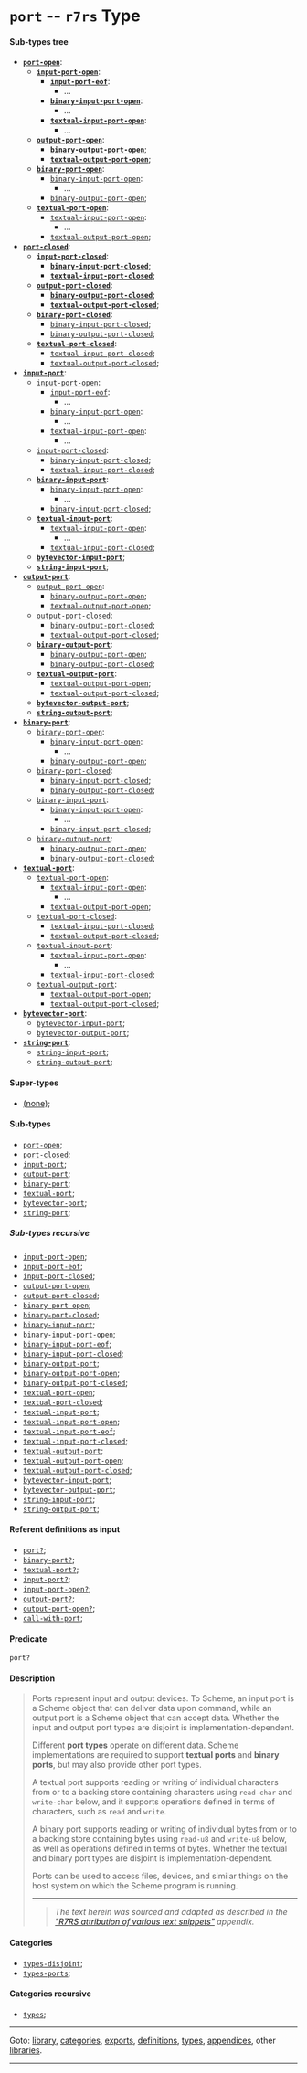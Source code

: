 

<a id='type__r7rs__port'></a>

# `port` -- `r7rs` Type


<a id='type__r7rs__port__sub-types-tree'></a>

#### Sub-types tree

* **[`port-open`](../../r7rs/types/port-open.md#type__r7rs__port-open)**:
  * **[`input-port-open`](../../r7rs/types/input-port-open.md#type__r7rs__input-port-open)**:
    * **[`input-port-eof`](../../r7rs/types/input-port-eof.md#type__r7rs__input-port-eof)**:
      * ...
    * **[`binary-input-port-open`](../../r7rs/types/binary-input-port-open.md#type__r7rs__binary-input-port-open)**:
      * ...
    * **[`textual-input-port-open`](../../r7rs/types/textual-input-port-open.md#type__r7rs__textual-input-port-open)**:
      * ...
  * **[`output-port-open`](../../r7rs/types/output-port-open.md#type__r7rs__output-port-open)**:
    * **[`binary-output-port-open`](../../r7rs/types/binary-output-port-open.md#type__r7rs__binary-output-port-open)**;
    * **[`textual-output-port-open`](../../r7rs/types/textual-output-port-open.md#type__r7rs__textual-output-port-open)**;
  * **[`binary-port-open`](../../r7rs/types/binary-port-open.md#type__r7rs__binary-port-open)**:
    * [`binary-input-port-open`](../../r7rs/types/binary-input-port-open.md#type__r7rs__binary-input-port-open):
      * ...
    * [`binary-output-port-open`](../../r7rs/types/binary-output-port-open.md#type__r7rs__binary-output-port-open);
  * **[`textual-port-open`](../../r7rs/types/textual-port-open.md#type__r7rs__textual-port-open)**:
    * [`textual-input-port-open`](../../r7rs/types/textual-input-port-open.md#type__r7rs__textual-input-port-open):
      * ...
    * [`textual-output-port-open`](../../r7rs/types/textual-output-port-open.md#type__r7rs__textual-output-port-open);
* **[`port-closed`](../../r7rs/types/port-closed.md#type__r7rs__port-closed)**:
  * **[`input-port-closed`](../../r7rs/types/input-port-closed.md#type__r7rs__input-port-closed)**:
    * **[`binary-input-port-closed`](../../r7rs/types/binary-input-port-closed.md#type__r7rs__binary-input-port-closed)**;
    * **[`textual-input-port-closed`](../../r7rs/types/textual-input-port-closed.md#type__r7rs__textual-input-port-closed)**;
  * **[`output-port-closed`](../../r7rs/types/output-port-closed.md#type__r7rs__output-port-closed)**:
    * **[`binary-output-port-closed`](../../r7rs/types/binary-output-port-closed.md#type__r7rs__binary-output-port-closed)**;
    * **[`textual-output-port-closed`](../../r7rs/types/textual-output-port-closed.md#type__r7rs__textual-output-port-closed)**;
  * **[`binary-port-closed`](../../r7rs/types/binary-port-closed.md#type__r7rs__binary-port-closed)**:
    * [`binary-input-port-closed`](../../r7rs/types/binary-input-port-closed.md#type__r7rs__binary-input-port-closed);
    * [`binary-output-port-closed`](../../r7rs/types/binary-output-port-closed.md#type__r7rs__binary-output-port-closed);
  * **[`textual-port-closed`](../../r7rs/types/textual-port-closed.md#type__r7rs__textual-port-closed)**:
    * [`textual-input-port-closed`](../../r7rs/types/textual-input-port-closed.md#type__r7rs__textual-input-port-closed);
    * [`textual-output-port-closed`](../../r7rs/types/textual-output-port-closed.md#type__r7rs__textual-output-port-closed);
* **[`input-port`](../../r7rs/types/input-port.md#type__r7rs__input-port)**:
  * [`input-port-open`](../../r7rs/types/input-port-open.md#type__r7rs__input-port-open):
    * [`input-port-eof`](../../r7rs/types/input-port-eof.md#type__r7rs__input-port-eof):
      * ...
    * [`binary-input-port-open`](../../r7rs/types/binary-input-port-open.md#type__r7rs__binary-input-port-open):
      * ...
    * [`textual-input-port-open`](../../r7rs/types/textual-input-port-open.md#type__r7rs__textual-input-port-open):
      * ...
  * [`input-port-closed`](../../r7rs/types/input-port-closed.md#type__r7rs__input-port-closed):
    * [`binary-input-port-closed`](../../r7rs/types/binary-input-port-closed.md#type__r7rs__binary-input-port-closed);
    * [`textual-input-port-closed`](../../r7rs/types/textual-input-port-closed.md#type__r7rs__textual-input-port-closed);
  * **[`binary-input-port`](../../r7rs/types/binary-input-port.md#type__r7rs__binary-input-port)**:
    * [`binary-input-port-open`](../../r7rs/types/binary-input-port-open.md#type__r7rs__binary-input-port-open):
      * ...
    * [`binary-input-port-closed`](../../r7rs/types/binary-input-port-closed.md#type__r7rs__binary-input-port-closed);
  * **[`textual-input-port`](../../r7rs/types/textual-input-port.md#type__r7rs__textual-input-port)**:
    * [`textual-input-port-open`](../../r7rs/types/textual-input-port-open.md#type__r7rs__textual-input-port-open):
      * ...
    * [`textual-input-port-closed`](../../r7rs/types/textual-input-port-closed.md#type__r7rs__textual-input-port-closed);
  * **[`bytevector-input-port`](../../r7rs/types/bytevector-input-port.md#type__r7rs__bytevector-input-port)**;
  * **[`string-input-port`](../../r7rs/types/string-input-port.md#type__r7rs__string-input-port)**;
* **[`output-port`](../../r7rs/types/output-port.md#type__r7rs__output-port)**:
  * [`output-port-open`](../../r7rs/types/output-port-open.md#type__r7rs__output-port-open):
    * [`binary-output-port-open`](../../r7rs/types/binary-output-port-open.md#type__r7rs__binary-output-port-open);
    * [`textual-output-port-open`](../../r7rs/types/textual-output-port-open.md#type__r7rs__textual-output-port-open);
  * [`output-port-closed`](../../r7rs/types/output-port-closed.md#type__r7rs__output-port-closed):
    * [`binary-output-port-closed`](../../r7rs/types/binary-output-port-closed.md#type__r7rs__binary-output-port-closed);
    * [`textual-output-port-closed`](../../r7rs/types/textual-output-port-closed.md#type__r7rs__textual-output-port-closed);
  * **[`binary-output-port`](../../r7rs/types/binary-output-port.md#type__r7rs__binary-output-port)**:
    * [`binary-output-port-open`](../../r7rs/types/binary-output-port-open.md#type__r7rs__binary-output-port-open);
    * [`binary-output-port-closed`](../../r7rs/types/binary-output-port-closed.md#type__r7rs__binary-output-port-closed);
  * **[`textual-output-port`](../../r7rs/types/textual-output-port.md#type__r7rs__textual-output-port)**:
    * [`textual-output-port-open`](../../r7rs/types/textual-output-port-open.md#type__r7rs__textual-output-port-open);
    * [`textual-output-port-closed`](../../r7rs/types/textual-output-port-closed.md#type__r7rs__textual-output-port-closed);
  * **[`bytevector-output-port`](../../r7rs/types/bytevector-output-port.md#type__r7rs__bytevector-output-port)**;
  * **[`string-output-port`](../../r7rs/types/string-output-port.md#type__r7rs__string-output-port)**;
* **[`binary-port`](../../r7rs/types/binary-port.md#type__r7rs__binary-port)**:
  * [`binary-port-open`](../../r7rs/types/binary-port-open.md#type__r7rs__binary-port-open):
    * [`binary-input-port-open`](../../r7rs/types/binary-input-port-open.md#type__r7rs__binary-input-port-open):
      * ...
    * [`binary-output-port-open`](../../r7rs/types/binary-output-port-open.md#type__r7rs__binary-output-port-open);
  * [`binary-port-closed`](../../r7rs/types/binary-port-closed.md#type__r7rs__binary-port-closed):
    * [`binary-input-port-closed`](../../r7rs/types/binary-input-port-closed.md#type__r7rs__binary-input-port-closed);
    * [`binary-output-port-closed`](../../r7rs/types/binary-output-port-closed.md#type__r7rs__binary-output-port-closed);
  * [`binary-input-port`](../../r7rs/types/binary-input-port.md#type__r7rs__binary-input-port):
    * [`binary-input-port-open`](../../r7rs/types/binary-input-port-open.md#type__r7rs__binary-input-port-open):
      * ...
    * [`binary-input-port-closed`](../../r7rs/types/binary-input-port-closed.md#type__r7rs__binary-input-port-closed);
  * [`binary-output-port`](../../r7rs/types/binary-output-port.md#type__r7rs__binary-output-port):
    * [`binary-output-port-open`](../../r7rs/types/binary-output-port-open.md#type__r7rs__binary-output-port-open);
    * [`binary-output-port-closed`](../../r7rs/types/binary-output-port-closed.md#type__r7rs__binary-output-port-closed);
* **[`textual-port`](../../r7rs/types/textual-port.md#type__r7rs__textual-port)**:
  * [`textual-port-open`](../../r7rs/types/textual-port-open.md#type__r7rs__textual-port-open):
    * [`textual-input-port-open`](../../r7rs/types/textual-input-port-open.md#type__r7rs__textual-input-port-open):
      * ...
    * [`textual-output-port-open`](../../r7rs/types/textual-output-port-open.md#type__r7rs__textual-output-port-open);
  * [`textual-port-closed`](../../r7rs/types/textual-port-closed.md#type__r7rs__textual-port-closed):
    * [`textual-input-port-closed`](../../r7rs/types/textual-input-port-closed.md#type__r7rs__textual-input-port-closed);
    * [`textual-output-port-closed`](../../r7rs/types/textual-output-port-closed.md#type__r7rs__textual-output-port-closed);
  * [`textual-input-port`](../../r7rs/types/textual-input-port.md#type__r7rs__textual-input-port):
    * [`textual-input-port-open`](../../r7rs/types/textual-input-port-open.md#type__r7rs__textual-input-port-open):
      * ...
    * [`textual-input-port-closed`](../../r7rs/types/textual-input-port-closed.md#type__r7rs__textual-input-port-closed);
  * [`textual-output-port`](../../r7rs/types/textual-output-port.md#type__r7rs__textual-output-port):
    * [`textual-output-port-open`](../../r7rs/types/textual-output-port-open.md#type__r7rs__textual-output-port-open);
    * [`textual-output-port-closed`](../../r7rs/types/textual-output-port-closed.md#type__r7rs__textual-output-port-closed);
* **[`bytevector-port`](../../r7rs/types/bytevector-port.md#type__r7rs__bytevector-port)**:
  * [`bytevector-input-port`](../../r7rs/types/bytevector-input-port.md#type__r7rs__bytevector-input-port);
  * [`bytevector-output-port`](../../r7rs/types/bytevector-output-port.md#type__r7rs__bytevector-output-port);
* **[`string-port`](../../r7rs/types/string-port.md#type__r7rs__string-port)**:
  * [`string-input-port`](../../r7rs/types/string-input-port.md#type__r7rs__string-input-port);
  * [`string-output-port`](../../r7rs/types/string-output-port.md#type__r7rs__string-output-port);


<a id='type__r7rs__port__super-types'></a>

#### Super-types

 * [(none)](../../r7rs/types/_index.md#toc__r7rs__types);


<a id='type__r7rs__port__sub-types'></a>

#### Sub-types

 * [`port-open`](../../r7rs/types/port-open.md#type__r7rs__port-open);
 * [`port-closed`](../../r7rs/types/port-closed.md#type__r7rs__port-closed);
 * [`input-port`](../../r7rs/types/input-port.md#type__r7rs__input-port);
 * [`output-port`](../../r7rs/types/output-port.md#type__r7rs__output-port);
 * [`binary-port`](../../r7rs/types/binary-port.md#type__r7rs__binary-port);
 * [`textual-port`](../../r7rs/types/textual-port.md#type__r7rs__textual-port);
 * [`bytevector-port`](../../r7rs/types/bytevector-port.md#type__r7rs__bytevector-port);
 * [`string-port`](../../r7rs/types/string-port.md#type__r7rs__string-port);


<a id='type__r7rs__port__sub-types-recursive'></a>

##### Sub-types recursive

 * [`input-port-open`](../../r7rs/types/input-port-open.md#type__r7rs__input-port-open);
 * [`input-port-eof`](../../r7rs/types/input-port-eof.md#type__r7rs__input-port-eof);
 * [`input-port-closed`](../../r7rs/types/input-port-closed.md#type__r7rs__input-port-closed);
 * [`output-port-open`](../../r7rs/types/output-port-open.md#type__r7rs__output-port-open);
 * [`output-port-closed`](../../r7rs/types/output-port-closed.md#type__r7rs__output-port-closed);
 * [`binary-port-open`](../../r7rs/types/binary-port-open.md#type__r7rs__binary-port-open);
 * [`binary-port-closed`](../../r7rs/types/binary-port-closed.md#type__r7rs__binary-port-closed);
 * [`binary-input-port`](../../r7rs/types/binary-input-port.md#type__r7rs__binary-input-port);
 * [`binary-input-port-open`](../../r7rs/types/binary-input-port-open.md#type__r7rs__binary-input-port-open);
 * [`binary-input-port-eof`](../../r7rs/types/binary-input-port-eof.md#type__r7rs__binary-input-port-eof);
 * [`binary-input-port-closed`](../../r7rs/types/binary-input-port-closed.md#type__r7rs__binary-input-port-closed);
 * [`binary-output-port`](../../r7rs/types/binary-output-port.md#type__r7rs__binary-output-port);
 * [`binary-output-port-open`](../../r7rs/types/binary-output-port-open.md#type__r7rs__binary-output-port-open);
 * [`binary-output-port-closed`](../../r7rs/types/binary-output-port-closed.md#type__r7rs__binary-output-port-closed);
 * [`textual-port-open`](../../r7rs/types/textual-port-open.md#type__r7rs__textual-port-open);
 * [`textual-port-closed`](../../r7rs/types/textual-port-closed.md#type__r7rs__textual-port-closed);
 * [`textual-input-port`](../../r7rs/types/textual-input-port.md#type__r7rs__textual-input-port);
 * [`textual-input-port-open`](../../r7rs/types/textual-input-port-open.md#type__r7rs__textual-input-port-open);
 * [`textual-input-port-eof`](../../r7rs/types/textual-input-port-eof.md#type__r7rs__textual-input-port-eof);
 * [`textual-input-port-closed`](../../r7rs/types/textual-input-port-closed.md#type__r7rs__textual-input-port-closed);
 * [`textual-output-port`](../../r7rs/types/textual-output-port.md#type__r7rs__textual-output-port);
 * [`textual-output-port-open`](../../r7rs/types/textual-output-port-open.md#type__r7rs__textual-output-port-open);
 * [`textual-output-port-closed`](../../r7rs/types/textual-output-port-closed.md#type__r7rs__textual-output-port-closed);
 * [`bytevector-input-port`](../../r7rs/types/bytevector-input-port.md#type__r7rs__bytevector-input-port);
 * [`bytevector-output-port`](../../r7rs/types/bytevector-output-port.md#type__r7rs__bytevector-output-port);
 * [`string-input-port`](../../r7rs/types/string-input-port.md#type__r7rs__string-input-port);
 * [`string-output-port`](../../r7rs/types/string-output-port.md#type__r7rs__string-output-port);


<a id='type__r7rs__port__referent-definitions-input'></a>

#### Referent definitions as input

 * [`port?`](../../r7rs/definitions/port_3f.md#definition__r7rs__port_3f);
 * [`binary-port?`](../../r7rs/definitions/binary-port_3f.md#definition__r7rs__binary-port_3f);
 * [`textual-port?`](../../r7rs/definitions/textual-port_3f.md#definition__r7rs__textual-port_3f);
 * [`input-port?`](../../r7rs/definitions/input-port_3f.md#definition__r7rs__input-port_3f);
 * [`input-port-open?`](../../r7rs/definitions/input-port-open_3f.md#definition__r7rs__input-port-open_3f);
 * [`output-port?`](../../r7rs/definitions/output-port_3f.md#definition__r7rs__output-port_3f);
 * [`output-port-open?`](../../r7rs/definitions/output-port-open_3f.md#definition__r7rs__output-port-open_3f);
 * [`call-with-port`](../../r7rs/definitions/call-with-port.md#definition__r7rs__call-with-port);


<a id='type__r7rs__port__predicate'></a>

#### Predicate

````
port?
````


<a id='type__r7rs__port__description'></a>

#### Description

> Ports represent input and output devices.  To Scheme, an input port is
> a Scheme object that can deliver data upon command, while an output
> port is a Scheme object that can accept data.
> Whether the input and output port types are disjoint is
> implementation-dependent.
> 
> Different __port types__ operate on different data.  Scheme
> implementations are required to support __textual ports__
> and __binary ports__, but may also provide other port types.
> 
> A textual port supports reading or writing of individual characters
> from or to a backing store containing characters
> using `read-char` and `write-char` below, and it supports operations
> defined in terms of characters, such as `read` and `write`.
> 
> A binary port supports reading or writing of individual bytes from
> or to a backing store containing bytes using `read-u8` and
> `write-u8` below, as well as operations defined in terms of bytes.
> Whether the textual and binary port types are disjoint is
> implementation-dependent.
> 
> Ports can be used to access files, devices, and similar things on the host
> system on which the Scheme program is running.
> 
> 
> ----
> > *The text herein was sourced and adapted as described in the ["R7RS attribution of various text snippets"](../../r7rs/appendices/attribution.md#appendix__r7rs__attribution) appendix.*


<a id='type__r7rs__port__categories'></a>

#### Categories

 * [`types-disjoint`](../../r7rs/categories/types-disjoint.md#category__r7rs__types-disjoint);
 * [`types-ports`](../../r7rs/categories/types-ports.md#category__r7rs__types-ports);


<a id='type__r7rs__port__categories-recursive'></a>

#### Categories recursive

 * [`types`](../../r7rs/categories/types.md#category__r7rs__types);

----

Goto: [library](../../r7rs/_index.md#library__r7rs), [categories](../../r7rs/categories/_index.md#toc__r7rs__categories), [exports](../../r7rs/exports/_index.md#toc__r7rs__exports), [definitions](../../r7rs/definitions/_index.md#toc__r7rs__definitions), [types](../../r7rs/types/_index.md#toc__r7rs__types), [appendices](../../r7rs/appendices/_index.md#toc__r7rs__appendices), other [libraries](../../_libraries.md#toc__libraries).

----


